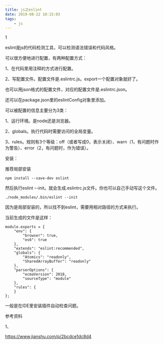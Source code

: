 ```yaml
---
title: js之eslint
date: 2019-08-22 10:15:03
tags:
	- js
---
```


1

eslint是js的代码检测工具，可以检测语法错误和代码风格。

可以很方便地进行配置，有两种配置方式：

1、在代码里用注释的方式进行配置。

2、写配置文件。配置文件是.eslintrc.js。export一个配置对象就好了。

也可以用json格式的配置文件，对应的配置文件是.eslintrc.json。

还可以在package.json里的eslintConfig对象里添加。

可以被配置的信息主要分为3类：

1、运行环境。是node还是浏览器。

2、globals。执行代码时需要访问的全局变量。

3、rules。规则有3个等级：off（或者写成0，表示关闭）、warn（1，有问题时作为警告）、error（2，有问题时，作为错误）。



安装：

推荐局部安装

```
npm install --save-dev eslint
```

然后执行eslint --init。就会生成.eslintrc.js文件。你也可以自己手动写这个文件。

```
./node_modules/.bin/eslint --init
```

因为是局部安装的，所以找不到eslint，需要用相对路径的方式来执行。

当前生成的文件是这样：

```
module.exports = {
    "env": {
        "browser": true,
        "es6": true
    },
    "extends": "eslint:recommended",
    "globals": {
        "Atomics": "readonly",
        "SharedArrayBuffer": "readonly"
    },
    "parserOptions": {
        "ecmaVersion": 2018,
        "sourceType": "module"
    },
    "rules": {
    }
};
```

一般是在IDE里安装插件自动检查问题。





参考资料

1、

https://www.jianshu.com/p/2bcdce1dc8d4
